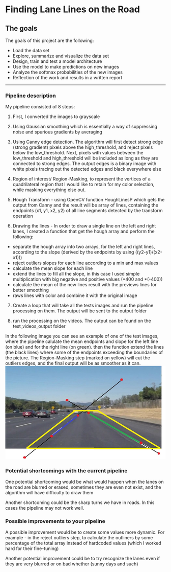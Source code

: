 # **Finding Lane Lines on the Road**

## The goals


 The goals of this project are the following:
* Load the data set
* Explore, summarize and visualize the data set
* Design, train and test a model architecture
* Use the model to make predictions on new images
* Analyze the softmax probabilities of the new images
* Reflection of the work and results in a written report


[//]: # (Image References)

[image1]: ./examples/grayscale.jpg "Grayscale"

---

### Pipeline description


My pipeline consisted of 8 steps:
1. First, I converted the images to grayscale

2. Using Gaussian smoothing which is essentially a way of suppressing noise and spurious gradients by averaging

3. Using Canny edge detection. The algorithm will first detect strong edge (strong gradient) pixels above the high_threshold, and reject pixels below the low_threshold. Next, pixels with values between the low_threshold and high_threshold will be included as long as they are connected to strong edges. The output edges is a binary image with white pixels tracing out the detected edges and black everywhere else

4. Region of interest/ Region-Masking, to represent the vertices of a quadrilateral region that I would like to retain for my color selection, while masking everything else out.

5. Hough Transform - using OpenCV function HoughLinesP which gets the output from Canny and the result will be array of lines, containing the endpoints (x1, y1, x2, y2) of all line segments detected by the transform operation

6. Drawing the lines - In order to draw a single line on the left and right lanes, I created a function that get the hough array and perform the following:
  * separate the hough array into two arrays, for the left and right lines, according to the slope (derived by the endpoints by using ((y2-y1)/(x2-x1)))
  * reject outliers slopes for each line according to a min and max values
  * calculate the mean slope for each line
  * extend the lines to fill all the slope, in this case I used   simple multiplication with big negative and positive values (\*400 and \*(-400))
  * calculate the mean of the new lines result with the previews lines for better smoothing
  * raws lines with color and combine it with the original image

7. Create a loop that will take all the tests images and run the pipeline processing on them. The output will be sent to the output folder

8.  run the processing on the videos. The output can be found on the test_videos_output folder

In the following image you can see an example of one of the test images, where the pipeline calulate the mean endpoints and slope for the left line (on blue) and for the right line (on green). then the function extend the lines (the black lines) where some of the endpoints exceeding the boundaries of the picture. The Region-Masking step (marked on yellow) will cut the outliers edges, and the final output will be as smoother as it can.
![]( https://github.com/shmulik-willinger/lane_line_detection/blob/master/readme_img/extend_lines.jpg?raw=true)


### Potential shortcomings with the current pipeline


One potential shortcoming would be what would happen when the lanes on the road are blurred or erased, sometimes they are even not exist, and the algorithm will have difficulty to draw them

Another shortcoming could be the sharp turns we have in roads. In this cases the pipeline may not work well.


### Possible improvements to your pipeline

A possible improvement would be to create some values more dynamic. For example - in the reject outliers step, to calculate the outliners by some percentage of the total array instead of hardcoded values (which I worked hard for their fine-tuning)  

Another potential improvement could be to try recognize the lanes even if they are very blurred or on bad whether (sunny days and such)
